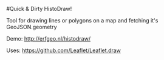 #Quick & Dirty HistoDraw!

Tool for drawing lines or polygons on a map and fetching it's GeoJSON.geometry

Demo: http://erfgeo.nl/histodraw/

Uses: https://github.com/Leaflet/Leaflet.draw
